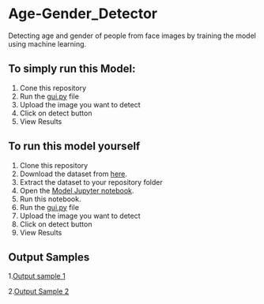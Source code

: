 # Age-Gender_Detector
Detecting age and gender of people from face images by training the model using machine learning.
## To simply run this Model:
1. Cone this repository
2. Run the [gui.py](https://github.com/aasthavats16/Age-Gender_Detector/blob/main/gui.py) file
3. Upload the image you want to detect
4. Click on detect button
5. View Results

## To run this model yourself
1. Clone this repository
2. Download the dataset from [here](https://www.kaggle.com/jangedoo/utkface-new).
3. Extract the dataset to your repository folder
4. Open the [Model Jupyter notebook](https://github.com/aasthavats16/Age-Gender_Detector/blob/main/Model.ipynb).
5. Run this notebook.
6. Run the [gui.py](https://github.com/aasthavats16/Age-Gender_Detector/blob/main/gui.py) file
7. Upload the image you want to detect
8. Click on detect button
9. View Results

## Output Samples
1.[Output sample 1](https://github.com/aasthavats16/Age-Gender_Detector/blob/main/Output%20Sample%201.png)

2.[Output Sample 2](https://github.com/aasthavats16/Age-Gender_Detector/blob/main/Output%20Sample%202.png)
